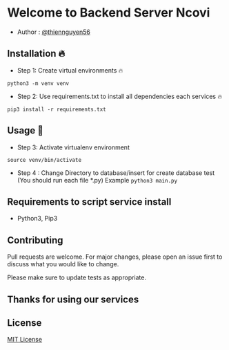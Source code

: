 # Welcome to Backend Server Ncovi



- Author : [@thiennguyen56](https://github.com/thiennguyen56)

## Installation 🔥
- Step 1: Create virtual environments 🔥

`python3 -m venv venv`

- Step 2: Use requirements.txt to install all dependencies each services 🔥

`pip3 install -r requirements.txt`

## Usage 🚀
- Step 3: Activate virtualenv environment

`source venv/bin/activate`

- Step 4 : Change Directory to database/insert for create database test
    (You should run each file *.py)
    Example
`python3 main.py`

## Requirements to script service install
- Python3, Pip3

## Contributing
Pull requests are welcome. For major changes, please open an issue first to discuss what you would like to change.

Please make sure to update tests as appropriate.

## Thanks for using our services

## License
[MIT License](https://choosealicense.com/licenses/mit/)
